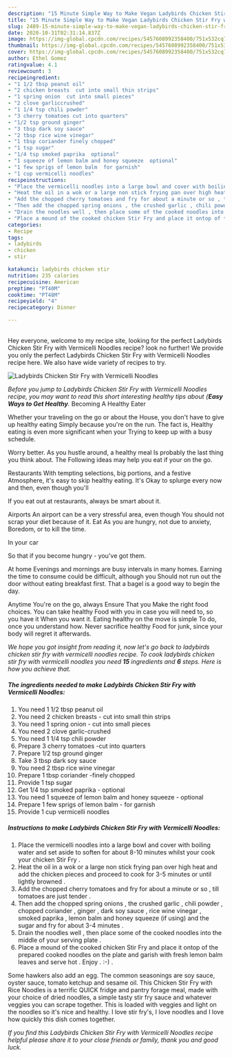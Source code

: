 ```yaml
---
description: "15 Minute Simple Way to Make Vegan Ladybirds Chicken Stir Fry with Vermicelli Noodles"
title: "15 Minute Simple Way to Make Vegan Ladybirds Chicken Stir Fry with Vermicelli Noodles"
slug: 2489-15-minute-simple-way-to-make-vegan-ladybirds-chicken-stir-fry-with-vermicelli-noodles
date: 2020-10-31T02:31:14.837Z
image: https://img-global.cpcdn.com/recipes/5457608992358400/751x532cq70/ladybirds-chicken-stir-fry-with-vermicelli-noodles-recipe-main-photo.jpg
thumbnail: https://img-global.cpcdn.com/recipes/5457608992358400/751x532cq70/ladybirds-chicken-stir-fry-with-vermicelli-noodles-recipe-main-photo.jpg
cover: https://img-global.cpcdn.com/recipes/5457608992358400/751x532cq70/ladybirds-chicken-stir-fry-with-vermicelli-noodles-recipe-main-photo.jpg
author: Ethel Gomez
ratingvalue: 4.1
reviewcount: 3
recipeingredient:
- "1 1/2 tbsp peanut oil"
- "2 chicken breasts  cut into small thin strips"
- "1 spring onion  cut into small pieces"
- "2 clove garliccrushed"
- "1 1/4 tsp chili powder"
- "3 cherry tomatoes cut into quarters"
- "1/2 tsp ground ginger"
- "3 tbsp dark soy sauce"
- "2 tbsp rice wine vinegar"
- "1 tbsp coriander finely chopped"
- "1 tsp sugar"
- "1/4 tsp smoked paprika  optional"
- "1 squeeze of lemon balm and honey squeeze  optional"
- "1 few sprigs of lemon balm  for garnish"
- "1 cup vermicelli noodles"
recipeinstructions:
- "Place the vermicelli noodles into a large bowl and cover with boiling water and set aside to soften for about 8-10 minutes whilst your cook your chicken Stir Fry ."
- "Heat the oil in a wok or a large non stick frying pan over high heat and add the chicken pieces and proceed to cook for 3-5 minutes or until lightly browned ."
- "Add the chopped cherry tomatoes and fry for about a minute or so , till tomatoes are just tender ."
- "Then add the chopped spring onions , the crushed garlic , chili powder , chopped coriander , ginger , dark soy sauce , rice wine vinegar , smoked paprika , lemon balm and honey squeeze (if using) and the sugar and fry for about 3-4 minutes ."
- "Drain the noodles well , then place some of the cooked noodles into the middle of your serving plate ."
- "Place a mound of the cooked chicken Stir Fry and place it ontop of the prepared cooked noodles on the plate and garish with fresh lemon balm leaves and serve hot . Enjoy . :-) ."
categories:
- Recipe
tags:
- ladybirds
- chicken
- stir

katakunci: ladybirds chicken stir 
nutrition: 235 calories
recipecuisine: American
preptime: "PT40M"
cooktime: "PT48M"
recipeyield: "4"
recipecategory: Dinner

---
```

<br>
Hey everyone, welcome to my recipe site, looking for the perfect Ladybirds Chicken Stir Fry with Vermicelli Noodles recipe? look no further! We provide you only the perfect Ladybirds Chicken Stir Fry with Vermicelli Noodles recipe here. We also have wide variety of recipes to try.
<br>


![Ladybirds Chicken Stir Fry with Vermicelli Noodles](https://img-global.cpcdn.com/recipes/5457608992358400/751x532cq70/ladybirds-chicken-stir-fry-with-vermicelli-noodles-recipe-main-photo.jpg)

<i>Before you jump to Ladybirds Chicken Stir Fry with Vermicelli Noodles recipe, you may want to read this short interesting healthy tips about {<strong>Easy Ways to Get Healthy</strong>.</i>
Becoming A Healthy Eater

Whether your traveling on the go or about the
House, you don't have to give up healthy eating
Simply because you're on the run. The fact is,
Healthy eating is even more significant when your
Trying to keep up with a busy schedule.


Worry better. As you hustle around, a healthy meal
Is probably the last thing you think about. The
Following ideas may help you eat if your on the go.

Restaurants
With tempting selections, big portions, and a festive
Atmosphere, it's easy to skip healthy eating. It's
Okay to splurge every now and then, even though you'll

If you eat out at restaurants, always be smart
about it.

Airports
An airport can be a very stressful area, even though 
You should not scrap your diet because of it. Eat
As you are hungry, not due to anxiety,
Boredom, or to kill the time.

In your car

So that if you become hungry - you've got them.

At home
Evenings and mornings are busy intervals in many homes.
Earning the time to consume could be difficult, although you
Should not run out the door without eating breakfast
first. 
That a bagel is a good way to begin the day.

Anytime You're on the go, always Ensure That you
Make the right food choices. You can take healthy
Food with you in case you will need to, so you have it
When you want it. Eating healthy on the move is simple 
To do, once you understand how. Never sacrifice healthy
Food for junk, since your body will regret it afterwards.


<i>We hope you got insight from reading it, now let's go back to ladybirds chicken stir fry with vermicelli noodles recipe. To cook ladybirds chicken stir fry with vermicelli noodles you need <strong>15</strong> ingredients and <strong>6</strong> steps. Here is how you achieve that.
</i>

##### The ingredients needed to make Ladybirds Chicken Stir Fry with Vermicelli Noodles:

1. You need 1 1/2 tbsp peanut oil
1. You need 2 chicken breasts - cut into small thin strips
1. You need 1 spring onion - cut into small pieces
1. You need 2 clove garlic-crushed
1. You need 1 1/4 tsp chili powder
1. Prepare 3 cherry tomatoes -cut into quarters
1. Prepare 1/2 tsp ground ginger
1. Take 3 tbsp dark soy sauce
1. You need 2 tbsp rice wine vinegar
1. Prepare 1 tbsp coriander -finely chopped
1. Provide 1 tsp sugar
1. Get 1/4 tsp smoked paprika - optional
1. You need 1 squeeze of lemon balm and honey squeeze - optional
1. Prepare 1 few sprigs of lemon balm - for garnish
1. Provide 1 cup vermicelli noodles


##### Instructions to make Ladybirds Chicken Stir Fry with Vermicelli Noodles:

1. Place the vermicelli noodles into a large bowl and cover with boiling water and set aside to soften for about 8-10 minutes whilst your cook your chicken Stir Fry .
1. Heat the oil in a wok or a large non stick frying pan over high heat and add the chicken pieces and proceed to cook for 3-5 minutes or until lightly browned .
1. Add the chopped cherry tomatoes and fry for about a minute or so , till tomatoes are just tender .
1. Then add the chopped spring onions , the crushed garlic , chili powder , chopped coriander , ginger , dark soy sauce , rice wine vinegar , smoked paprika , lemon balm and honey squeeze (if using) and the sugar and fry for about 3-4 minutes .
1. Drain the noodles well , then place some of the cooked noodles into the middle of your serving plate .
1. Place a mound of the cooked chicken Stir Fry and place it ontop of the prepared cooked noodles on the plate and garish with fresh lemon balm leaves and serve hot . Enjoy . :-) .


Some hawkers also add an egg. The common seasonings are soy sauce, oyster sauce, tomato ketchup and sesame oil. This Chicken Stir Fry with Rice Noodles is a terrific QUICK fridge and pantry forage meal, made with your choice of dried noodles, a simple tasty stir fry sauce and whatever veggies you can scrape together. This is loaded with veggies and light on the noodles so it&#39;s nice and healthy. I love stir fry&#39;s, I love noodles and I love how quickly this dish comes together. 

<i>If you find this Ladybirds Chicken Stir Fry with Vermicelli Noodles recipe helpful please share it to your close friends or family, thank you and good luck.</i>
